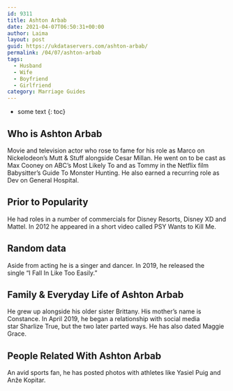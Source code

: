 ```yaml
---
id: 9311
title: Ashton Arbab
date: 2021-04-07T06:50:31+00:00
author: Laima
layout: post
guid: https://ukdataservers.com/ashton-arbab/
permalink: /04/07/ashton-arbab
tags:
  - Husband
  - Wife
  - Boyfriend
  - Girlfriend
category: Marriage Guides
---
```


* some text
{: toc}


## Who is Ashton Arbab
                  
                  
                  
Movie and television actor who rose to fame for his role as Marco on Nickelodeon&#8217;s Mutt & Stuff alongside Cesar Millan. He went on to be cast as Max Cooney on ABC&#8217;s Most Likely To and as Tommy in the Netflix film Babysitter&#8217;s Guide To Monster Hunting. He also earned a recurring role as Dev on General Hospital. 
                  
              
            
              
            
                
                
                
## Prior to Popularity
                  
                  
                  
He had roles in a number of commercials for Disney Resorts, Disney XD and Mattel. In 2012 he appeared in a short video called PSY Wants to Kill Me. 
                  
              
            
              
            
                
                
                
## Random data
                  
                  
                  
Aside from acting he is a singer and dancer. In 2019, he released the single &#8220;I Fall In Like Too Easily.&#8221;
                  
              
            
              
            
                
                
                
## Family & Everyday Life of Ashton Arbab
                  
                  
                  
He grew up alongside his older sister Brittany. His mother&#8217;s name is Constance. In April 2019, he began a relationship with social media star Sharlize True, but the two later parted ways. He has also dated Maggie Grace.
                  
              
            
              
            
                
                
                
## People Related With Ashton Arbab
                  
                  
                  
An avid sports fan, he has posted photos with athletes like Yasiel Puig and Anže Kopitar. 
                  
              
            
              
            
                
              
            
              
              
            
            
              
            
          
          
          